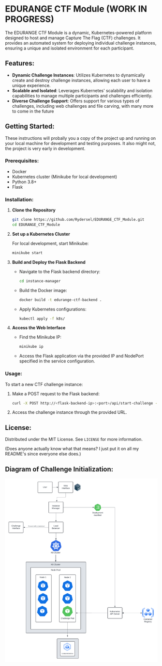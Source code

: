# EDURANGE CTF Module (WORK IN PROGRESS)

The EDURANGE CTF Module is a dynamic, Kubernetes-powered platform designed to host and manage Capture The Flag (CTF) challenges. It provides an automated system for deploying individual challenge instances, ensuring a unique and isolated environment for each participant.

## Features:

- **Dynamic Challenge Instances**: Utilizes Kubernetes to dynamically create and destroy challenge instances, allowing each user to have a unique experience.
- **Scalable and Isolated**: Leverages Kubernetes' scalability and isolation capabilities to manage multiple participants and challenges efficiently.
- **Diverse Challenge Support**: Offers support for various types of challenges, including web challenges and file carving, with many more to come in the future

## Getting Started:

These instructions will probally you a copy of the project up and running on your local machine for development and testing purposes. It also might not, the project is very early in development.

### Prerequisites:

- Docker
- Kubernetes cluster (Minikube for local development)
- Python 3.8+
- Flask

### Installation:

1. **Clone the Repository**

    ```bash
    git clone https://github.com/Rydersel/EDURANGE_CTF_Module.git
    cd EDURANGE_CTF_Module
    ```

2. **Set up a Kubernetes Cluster**

    For local development, start Minikube:

    ```bash
    minikube start
    ```

3. **Build and Deploy the Flask Backend**

    - Navigate to the Flask backend directory:

      ```bash
      cd instance-manager
      ```

    - Build the Docker image:

      ```bash
      docker build -t edurange-ctf-backend .
      ```

    - Apply Kubernetes configurations:

      ```bash
      kubectl apply -f k8s/
      ```

4. **Access the Web Interface**

    - Find the Minikube IP:

      ```bash
      minikube ip
      ```

    - Access the Flask application via the provided IP and NodePort specified in the service configuration.

### Usage:

To start a new CTF challenge instance:

1. Make a POST request to the Flask backend:

    ```bash
    curl -X POST http://<flask-backend-ip>:<port>/api/start-challenge -H "Content-Type: application/json" -d '{"user_id": "<user_id>"}'
    ```

2. Access the challenge instance through the provided URL.



## License:

Distributed under the MIT License. See `LICENSE` for more information.

(Does anyone actually know what that means? I just put it on all my README's since everyone else does.)
## Diagram of Challenge Initialization: 
![Diagram](assets/diagram.png "Diagram")

